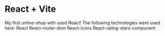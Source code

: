 # React + Vite

My first online-shop with used React!
The following technologies were used here:
React
React-router-dom
React-icons
React-rating-stars-component
